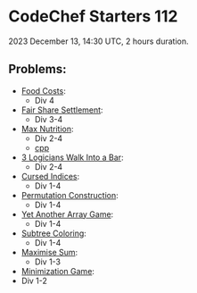 # CodeChef Starters 112

2023 December 13, 14:30 UTC, 2 hours duration.

## Problems:

- [Food Costs](https://www.codechef.com/problems/FOODCOST):
  - Div 4
- [Fair Share Settlement](https://www.codechef.com/problems/FAIRSHARE):
  - Div 3-4
- [Max Nutrition](https://www.codechef.com/problems/NUTRITION):
  - Div 2-4
  - [cpp](nutrition.cpp)
- [3 Logicians Walk Into a Bar](https://www.codechef.com/problems/LOGICIAN):
  - Div 2-4
- [Cursed Indices](https://www.codechef.com/problems/CURSED):
  - Div 1-4
- [Permutation Construction](https://www.codechef.com/problems/PERMUTATION_):
  - Div 1-4
- [Yet Another Array Game](https://www.codechef.com/problems/ARRAYGAME):
  - Div 1-4
- [Subtree Coloring](https://www.codechef.com/problems/COLORTREE):
  - Div 1-4
- [Maximise Sum](https://www.codechef.com/problems/MAXSUMOPS):
  - Div 1-3
- [Minimization Game](https://www.codechef.com/problems/SMOLLAST):
-   Div 1-2

